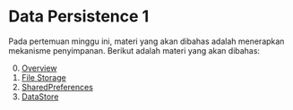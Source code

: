 # Data Persistence 1

Pada pertemuan minggu ini, materi yang akan dibahas adalah menerapkan mekanisme penyimpanan. Berikut adalah materi yang akan dibahas:

0. [Overview](SubMateri/0-Overview.md)
1. [File Storage](SubMateri/1-FileStorage.md)
2. [SharedPreferences](SubMateri/2-SharedPreferences.md)
3. [DataStore](SubMateri/3-DataStore.md)
